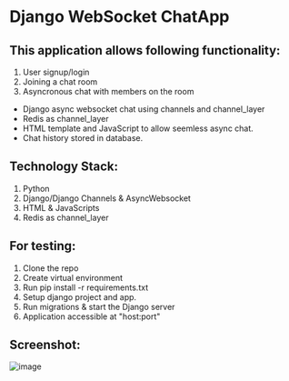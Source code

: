 # Django WebSocket ChatApp

## This application allows following functionality:

01. User signup/login
02. Joining a chat room
03. Asyncronous chat with members on the room


* Django async websocket chat using channels and channel_layer
* Redis as channel_layer
* HTML template and JavaScript to allow seemless async chat.
* Chat history stored in database.

## Technology Stack:
01. Python
02. Django/Django Channels & AsyncWebsocket
03. HTML & JavaScripts
04. Redis as channel_layer


## For testing:
01. Clone the repo
02. Create virtual environment 
03. Run pip install -r requirements.txt
04. Setup django project and app.
05. Run migrations & start the Django server
06. Application accessible at "host:port"   
  
## Screenshot:
  ![image](https://user-images.githubusercontent.com/104200638/207544327-116c22bd-2e07-4f3f-a084-1bb58c8275d3.png)

  
